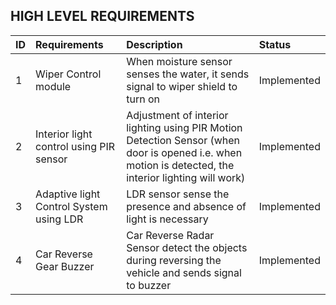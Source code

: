 ## HIGH LEVEL REQUIREMENTS
|**ID**|**Requirements**|**Description**|**Status**|
| :- | :- | :- | :- |
| 1 | Wiper Control module | When moisture sensor senses the water, it sends signal to wiper shield to turn on | Implemented |
| 2 | Interior light control using PIR sensor | Adjustment of interior lighting using PIR Motion Detection Sensor (when door is opened i.e. when motion is detected, the interior lighting will work) | Implemented |
| 3 | Adaptive light Control System using LDR | LDR sensor sense the presence and absence of light is necessary | Implemented |
| 4 | Car Reverse Gear Buzzer | Car Reverse Radar Sensor detect the objects during reversing the vehicle and sends signal to buzzer | Implemented |
